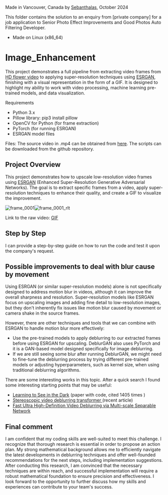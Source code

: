 Made in Vancouver, Canada by  [Sebanthalas](https://sites.google.com/view/sebanthalas), October 2024
 


This folder contains the solution to an enquiry from [private company] for a job application  to Senior Photo Effect Improvements and Good Photos Auto Filtering Developer.


* Made on Linux (x86_64)
 
# Image_Enhancement
This project demonstrates a full pipeline from extracting video frames from [HD flower video](https://youtu.be/4N8oOj_aue8?si=Xpd3pacA9njWu6sC) to applying super-resolution techniques using [ESRGAN](https://arxiv.org/pdf/1809.00219), finishing with a visual representation in the form of a GIF. It is designed to highlight my ability to work with video processing, machine learning pre-trained models, and data visualization.

Requirements

* Python 3.x
* Pillow library: pip3 install pillow
* OpenCV for Python (for frame extraction)
* PyTorch (for running ESRGAN)
* ESRGAN model files
  
Files:
The source video in .mp4 can be obtained from [here](https://drive.google.com/drive/folders/1X444iFtM6SDBYem50u-ZzUZTGaf84MdR?usp=drive_link).
The scripts can be downloaded from the github repository.

## Project Overview

This project demonstrates how to upscale low-resolution video frames using [ESRGAN](https://arxiv.org/pdf/1809.00219) (Enhanced Super-Resolution Generative Adversarial Networks). The goal is to extract specific frames from a video, apply super-resolution techniques to enhance their quality, and create a GIF to visualize the improvement.

![frame_0001](https://github.com/user-attachments/assets/253ceaaf-c232-434d-a615-1600fc7d46bf)![frame_0001_rlt](https://github.com/user-attachments/assets/75db13e4-1bd7-4b75-af8f-d552e10a6ea9) 

Link to the raw video: [GIF](https://drive.google.com/drive/folders/1X444iFtM6SDBYem50u-ZzUZTGaf84MdR?usp=drive_link)

## Step by Step
 I can provide a step-by-step guide on how to run the code and test it upon the company's request.
 
## Possible improvements to deal with blur cause by movement

Using ESRGAN (or similar super-resolution models) alone is not specifically designed to address motion blur in videos, although it can improve the overall sharpness and resolution. Super-resolution models like ESRGAN focus on upscaling images and adding fine detail to low-resolution images, but they don't inherently fix issues like motion blur caused by movement or camera shake in the source frames.

However, there are other techniques and tools that we can combine with ESRGAN to handle motion blur more effectively:
 * Use the pre-trained models to apply deblurring to our extracted frames before using ESRGAN for upscaling.  DeblurGAN also uses PyTorch and it is a GAN-based model designed specifically for image deblurring.
 * If we are still seeing some blur after running DeblurGAN, we might need to fine-tune the deblurring process by trying different pre-trained models or adjusting hyperparameters, such as kernel size, when using traditional deblurring algorithms.

There are some interesting works in this topic. After a quick search I found some interesting starting points that may be useful:
* [Learning to See in the Dark](https://arxiv.org/abs/1805.01934) (paper with code, cited 1405 times )
* [Stereoscopic video deblurring transformer ](https://www.nature.com/articles/s41598-024-63860-9) (recent article)
* [Fast Ultra High-Definition Video Deblurring via Multi-scale Separable Network](https://link.springer.com/article/10.1007/s11263-023-01958-9)

## Final comment

I am confident that my coding skills are well-suited to meet this challenge. I recognize that thorough research is essential in order to propose an action plan. My strong mathematical background allows me to efficiently navigate the latest developments in deblurring techniques and offer well-founded recommendations for the next steps, including implementation suggestions. After conducting this research, I am convinced that the necessary techniques are within reach, and successful implementation will require a robust mathematical foundation to ensure precision and effectiveness. I look forward to the opportunity to further discuss how my skills and experiences can contribute to your team's success.







 
